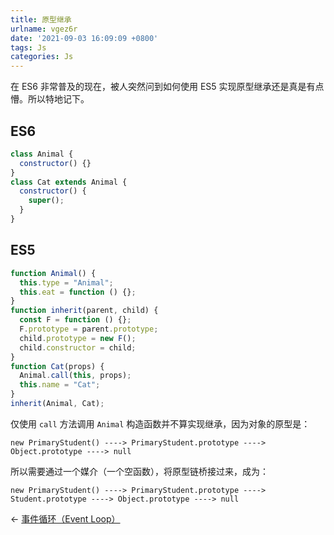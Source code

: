 ```yaml
---
title: 原型继承
urlname: vgez6r
date: '2021-09-03 16:09:09 +0800'
tags: Js
categories: Js
---
```


在 ES6 非常普及的现在，被人突然问到如何使用 ES5 实现原型继承还是真是有点懵。所以特地记下。

## ES6

```javascript
class Animal {
  constructor() {}
}
class Cat extends Animal {
  constructor() {
    super();
  }
}
```

## ES5

```javascript
function Animal() {
  this.type = "Animal";
  this.eat = function () {};
}
function inherit(parent, child) {
  const F = function () {};
  F.prototype = parent.prototype;
  child.prototype = new F();
  child.constructor = child;
}
function Cat(props) {
  Animal.call(this, props);
  this.name = "Cat";
}
inherit(Animal, Cat);
```

仅使用 `call` 方法调用 `Animal` 构造函数并不算实现继承，因为对象的原型是：

```
new PrimaryStudent() ----> PrimaryStudent.prototype ----> Object.prototype ----> null
```

所以需要通过一个媒介（一个空函数），将原型链桥接过来，成为：

```
new PrimaryStudent() ----> PrimaryStudent.prototype ----> Student.prototype ----> Object.prototype ----> null
```

← [事件循环（Event Loop）](https://qishaoxuan.github.io/blog/js/eventloop.html)
